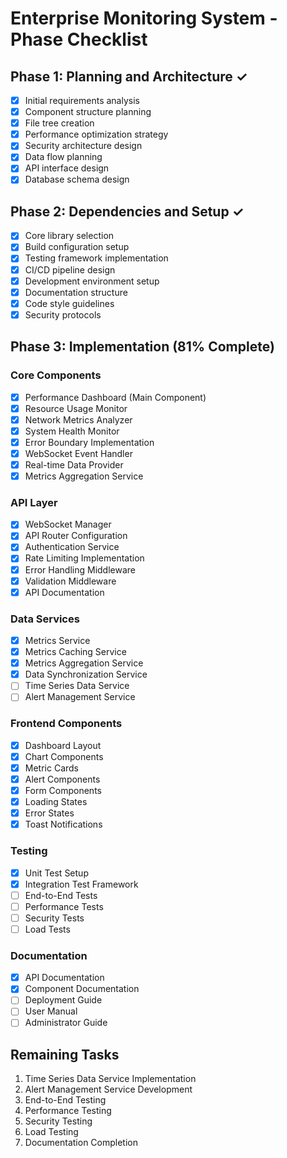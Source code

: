 # Enterprise Monitoring System - Phase Checklist

## Phase 1: Planning and Architecture ✓
- [x] Initial requirements analysis
- [x] Component structure planning
- [x] File tree creation
- [x] Performance optimization strategy
- [x] Security architecture design
- [x] Data flow planning
- [x] API interface design
- [x] Database schema design

## Phase 2: Dependencies and Setup ✓
- [x] Core library selection
- [x] Build configuration setup
- [x] Testing framework implementation
- [x] CI/CD pipeline design
- [x] Development environment setup
- [x] Documentation structure
- [x] Code style guidelines
- [x] Security protocols

## Phase 3: Implementation (81% Complete)
### Core Components
- [x] Performance Dashboard (Main Component)
- [x] Resource Usage Monitor
- [x] Network Metrics Analyzer
- [x] System Health Monitor
- [x] Error Boundary Implementation
- [x] WebSocket Event Handler
- [x] Real-time Data Provider
- [x] Metrics Aggregation Service

### API Layer
- [x] WebSocket Manager
- [x] API Router Configuration
- [x] Authentication Service
- [x] Rate Limiting Implementation
- [x] Error Handling Middleware
- [x] Validation Middleware
- [x] API Documentation

### Data Services
- [x] Metrics Service
- [x] Metrics Caching Service
- [x] Metrics Aggregation Service
- [x] Data Synchronization Service
- [ ] Time Series Data Service
- [ ] Alert Management Service

### Frontend Components
- [x] Dashboard Layout
- [x] Chart Components
- [x] Metric Cards
- [x] Alert Components
- [x] Form Components
- [x] Loading States
- [x] Error States
- [x] Toast Notifications

### Testing
- [x] Unit Test Setup
- [x] Integration Test Framework
- [ ] End-to-End Tests
- [ ] Performance Tests
- [ ] Security Tests
- [ ] Load Tests

### Documentation
- [x] API Documentation
- [x] Component Documentation
- [ ] Deployment Guide
- [ ] User Manual
- [ ] Administrator Guide

## Remaining Tasks
1. Time Series Data Service Implementation
2. Alert Management Service Development
3. End-to-End Testing
4. Performance Testing
5. Security Testing
6. Load Testing
7. Documentation Completion
